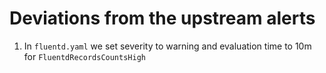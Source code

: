 # Deviations from the upstream alerts

1. In `fluentd.yaml` we set severity to warning and evaluation time to 10m for `FluentdRecordsCountsHigh`
